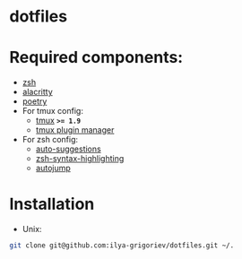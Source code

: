 # dotfiles
# Required components:
- [zsh](https://github.com/ohmyzsh/ohmyzsh)
- [alacritty](https://github.com/alacritty/alacritty)
- [poetry](https://python-poetry.org/)
- For tmux config:
	- [tmux](https://github.com/tmux/tmux) **`>= 1.9`**
	- [tmux plugin manager](https://github.com/tmux-plugins/tpm)
- For zsh config:
	- [auto-suggestions](https://github.com/zsh-users/zsh-autosuggestions) 
    - [zsh-syntax-highlighting](https://github.com/zsh-users/zsh-syntax-highlighting)
	- [autojump](https://github.com/wting/autojump)
# Installation
- Unix:
```bash
git clone git@github.com:ilya-grigoriev/dotfiles.git ~/.
```
